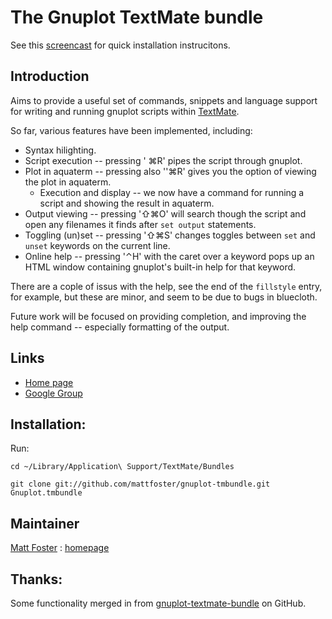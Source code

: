 # The Gnuplot TextMate bundle

See this [screencast](http://www.vimeo.com/2181877) for quick installation instrucitons.

## Introduction

Aims to provide a useful set of commands, snippets and language support for
writing and running gnuplot scripts within [TextMate](http://macromates.com/).

So far, various features have been implemented, including:

  * Syntax hilighting.
  * Script execution -- pressing ' ⌘R' pipes the script through gnuplot.
  * Plot in aquaterm -- pressing also ''⌘R' gives you the option of viewing the plot in aquaterm.
    * Execution and display -- we now have a command for running a script and showing the result in aquaterm.
  * Output viewing -- pressing '⇧⌘O' will search though the script and open any filenames it finds after `set output` statements. 
  * Toggling (un)set -- pressing '⇧⌘S' changes toggles between `set` and `unset` keywords on the current line.
  * Online help -- pressing '⌃H' with the caret over a keyword pops up an HTML window containing gnuplot's built-in help for that keyword.

There are a cople of issus with the help, see the end of the `fillstyle` entry, for example, but these are minor, and seem to be due to bugs in bluecloth.

Future work will be focused on providing completion, and improving the help
command -- especially formatting of the output.

## Links

  *  [Home page](http://github.com/mattfoster/gnuplot-tmbundle/)
  * [Google Group](http://groups.google.com/group/gnuplot-tmundle)

## Installation:

Run:

`cd ~/Library/Application\ Support/TextMate/Bundles`

`git clone git://github.com/mattfoster/gnuplot-tmbundle.git Gnuplot.tmbundle`

## Maintainer 

[Matt Foster](mailto:matt.p.foster@gmail.com) : [homepage](http://my-mili.eu/matt)

## Thanks:

Some functionality merged in from [gnuplot-textmate-bundle](http://github.com/pieter/gnuplot-textmate-bundle/tree/master "pieter's gnuplot-textmate-bundle at master &mdash; GitHub") on GitHub.

